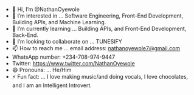 - 👋 Hi, I’m @NathanOyewole
- 👀 I’m interested in ... Software Engineering, Front-End Development, Building APIs, and Machine Learning. 
- 🌱 I’m currently learning ... Building APIs, and Front-End Development, Back-End. 
- 💞️ I’m looking to collaborate on ... TUNESIFY  
- 📫 How to reach me ... email address: nathanoyewole7@gmail.com
- WhatsApp number: +234-708-974-9447
- Twitter: https://www.twitter.com/NathanOyewole
- 😄 Pronouns: ... He/Him
- ⚡ Fun fact: ... I love making music/and doing vocals, I love chocolates, and I am an Intelligent Introvert. 

<!---
NathanOyewole/NathanOyewole is a ✨ special ✨ repository because its `README.md` (this file) appears on your GitHub profile.
You can click the Preview link to take a look at your changes.
--->
